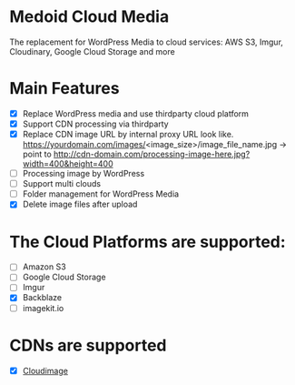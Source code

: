 Medoid Cloud Media
=

The replacement for WordPress Media to cloud services: AWS S3, Imgur, Cloudinary, Google Cloud Storage and more

# Main Features
- [x] Replace WordPress media and use thirdparty cloud platform
- [x] Support CDN processing via thirdparty
- [x] Replace CDN image URL by internal proxy URL look like. https://yourdomain.com/images/<image_size>/image_file_name.jpg -> point to http://cdn-domain.com/processing-image-here.jpg?width=400&height=400
- [ ] Processing image by WordPress
- [ ] Support multi clouds
- [ ] Folder management for WordPress Media
- [x] Delete image files after upload

# The Cloud Platforms are supported:
- [ ] Amazon S3
- [ ] Google Cloud Storage
- [ ] Imgur
- [x] Backblaze
- [ ] imagekit.io

# CDNs are supported

- [x] [Cloudimage](https://www.cloudimage.io/en/home?ref=puleeno&tap_s=1652729-2688cf)
